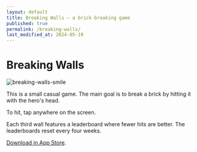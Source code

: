 ```yaml
---
layout: default
title: Breaking Walls — a brick breaking game 
published: true
permalink: /breaking-walls/
last_modified_at: 2024-05-19
---
```

# Breaking Walls

![breaking-walls-smile](https://github.com/Azonaz/azonaz.github.io/assets/125258194/584cbb3d-84ed-466b-b64e-0d2ccc121ebc)


This is a small casual game. The main goal is to break a brick by hitting it with the hero's head.

To hit, tap anywhere on the screen.

Each third wall features a leaderboard where fewer hits are better. The leaderboards reset every four weeks.

[Download in App Store](https://apps.apple.com/cy/app/breaking-walls-casual-game/id6477328289).
